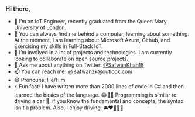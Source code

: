 ### Hi there,

- 🔭 I’m an IoT Engineer, recently graduated from the Queen Mary University of London.
- 🌱 You can always find me behind a computer, learning about something.
     At the moment, I am learning about Microsoft Azure, Github, and Exercising my skills in Full-Stack IoT. 
- 👯 I’m involved in a lot of projects and technologies. I am currently looking to collaborate on open source projects.
- 💬 Ask me about anything on Twitter: <a href="https://mobile.twitter.com/SafwanKhan18">@SafwanKhan18</a>
- 📫 You can reach me: @ safwanzk@outlook.com
- 😄 Pronouns: He/Him
- ⚡ Fun fact: I have written more than 2000 lines of code in C# and then learned the basics of the language. 😂🤣🤣
               Programming is similar to driving a car 🚙, if you know the fundamental and concepts, the syntax isn't a problem. 
               Also, I enjoy driving. 🚘❤️🤩🤣🤣
